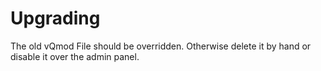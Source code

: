 # Upgrading

The old vQmod File should be overridden.
Otherwise delete it by hand or disable it over the admin panel.
